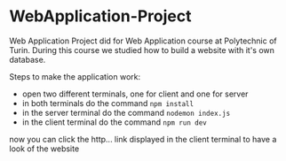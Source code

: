 # WebApplication-Project
Web Application Project did for Web Application course at Polytechnic of Turin. During this course we studied how to build a website with it's own database.

Steps to make the application work:
- open two different terminals, one for client and one for server
- in both terminals do the command `npm install`
- in the server terminal do the command `nodemon index.js`
- in the client terminal do the command `npm run dev`
  
now you can click the http... link displayed in the client terminal to have a look of the website
